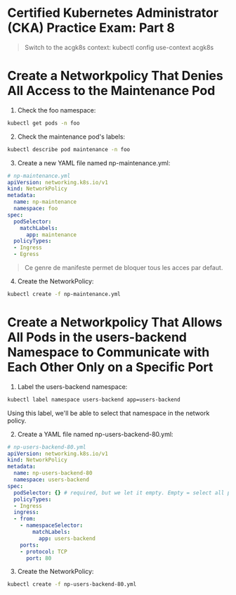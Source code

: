 Certified Kubernetes Administrator (CKA) Practice Exam: Part 8
===

> Switch to the acgk8s context:
kubectl config use-context acgk8s

# Create a Networkpolicy That Denies All Access to the Maintenance Pod
1. Check the foo namespace:
```sh
kubectl get pods -n foo
```

2. Check the maintenance pod's labels:
```sh
kubectl describe pod maintenance -n foo
```

3. Create a new YAML file named np-maintenance.yml:
```yml
# np-maintenance.yml
apiVersion: networking.k8s.io/v1
kind: NetworkPolicy
metadata:
  name: np-maintenance
  namespace: foo
spec:
  podSelector:
    matchLabels:
      app: maintenance
  policyTypes:
  - Ingress
  - Egress
```

> Ce genre de manifeste permet de bloquer tous les acces par defaut.

4. Create the NetworkPolicy:
```sh
kubectl create -f np-maintenance.yml
```

# Create a Networkpolicy That Allows All Pods in the users-backend Namespace to Communicate with Each Other Only on a Specific Port

1. Label the users-backend namespace:
```sh
kubectl label namespace users-backend app=users-backend
```

Using this label, we'll be able to select that namespace in the network policy.

2. Create a YAML file named np-users-backend-80.yml:
```yml
# np-users-backend-80.yml
apiVersion: networking.k8s.io/v1
kind: NetworkPolicy
metadata:
  name: np-users-backend-80
  namespace: users-backend
spec:
  podSelector: {} # required, but we let it empty. Empty = select all pods
  policyTypes:
  - Ingress
  ingress:
  - from:
    - namespaceSelector:
        matchLabels:
          app: users-backend
    ports:
    - protocol: TCP
      port: 80
```

3. Create the NetworkPolicy:
```sh
kubectl create -f np-users-backend-80.yml
```